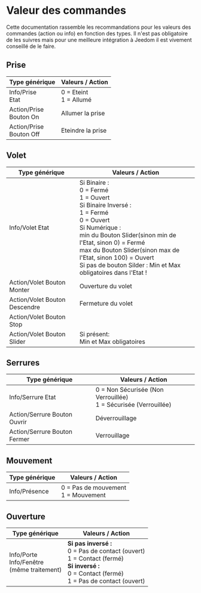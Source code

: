 # Valeur des commandes

Cette documentation rassemble les recommandations pour les valeurs des commandes (action ou info) en fonction des types. Il n'est pas obligatoire de les suivres mais pour une meilleure intégration à Jeedom il est vivement conseillé de le faire.

## Prise

|Type générique  | Valeurs / Action |
|----------------|------------|
|Info/Prise<br/>Etat|0 = Eteint<br/>1 = Allumé|
|Action/Prise<br/>Bouton On|Allumer la prise| 
|Action/Prise<br/>Bouton Off|Eteindre la prise|

## Volet

|Type générique  | Valeurs / Action |
|---------------|----------------|
|Info/Volet Etat|Si Binaire :<br/>0 = Fermé<br/>1 = Ouvert<br/>Si Binaire Inversé :<br/>1 = Fermé<br/>0 = Ouvert<br/>Si Numérique :<br/>min du Bouton Slider(sinon min de l'Etat, sinon 0) = Fermé <br/>max du Bouton Slider(sinon max de l'Etat, sinon 100) = Ouvert<br/>Si pas de bouton Silder : Min et Max obligatoires dans l'Etat !|
|Action/Volet Bouton Monter|Ouverture du volet| 
|Action/Volet Bouton Descendre|Fermeture du volet|
|Action/Volet Bouton Stop||
|Action/Volet Bouton Slider|Si présent:<br/>Min et Max obligatoires|

## Serrures

|Type générique  | Valeurs / Action |
|---------------|----------------|
|Info/Serrure Etat|0 = Non Sécurisée (Non Verrouillée)<br/>1 = Sécurisée (Verrouillée)|
|Action/Serrure Bouton Ouvrir|Déverrouillage| 
|Action/Serrure Bouton Fermer|Verrouillage| 

## Mouvement

|Type générique  | Valeurs / Action |
|---------------|----------------|
|Info/Présence|0 = Pas de mouvement<br/>1 = Mouvement|

## Ouverture 

|Type générique  | Valeurs / Action |
|---------------|----------------|
|Info/Porte<br/>Info/Fenêtre<br/>(même traitement)|**Si pas inversé :**<br/>0 = Pas de contact (ouvert)<br/>1 = Contact (fermé)<br/>**Si inversé :**<br/>0 = Contact (fermé)<br/>1 = Pas de contact (ouvert)| 
